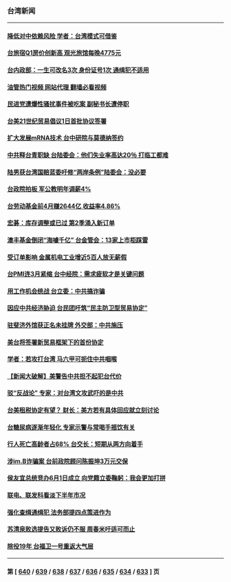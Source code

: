 ### 台湾新闻
---
#### [降低对中依赖风险 学者：台湾模式可借鉴](../../pages/ncid1349361/n14008073.md?06020045) 
#### [台旅宿Q1房价创新高 观光旅馆每晚4775元](../../pages/ncid1349361/n14008152.md?06020045) 
#### [台内政部：一生可改名3次 身份证号1次 通缉犯不适用](../../pages/ncid1349361/n14008141.md?06020045) 
#### [油管热门视频 网站代理 翻墙必看视频](http://138.2.39.72:81/youtube.html?epic-marker?06020045)
#### [民进党遭爆性骚扰事件被吃案 副秘书长遭停职](../../pages/ncid1349361/n14008143.md?06020045) 
#### [台美21世纪贸易倡议1日首批协议签署](../../pages/ncid1349361/n14008138.md?06020045) 
#### [扩大发展mRNA技术 台中研院与莫德纳签约](../../pages/ncid1349361/n14008128.md?06020045) 
#### [中共释台青职缺 台陆委会：他们失业率高达20％ 打临工都难](../../pages/ncid1349361/n14008058.md?06020045) 
#### [陆男获台湾国赔蓝委吁修“两岸条例”陆委会：没必要](../../pages/ncid1349361/n14008071.md?06020045) 
#### [台政院拍板 军公教明年调薪4%](../../pages/ncid1349361/n14008116.md?06020045) 
#### [台劳动基金前4月赚2644亿 收益率4.86%](../../pages/ncid1349361/n14008119.md?06020045) 
#### [宏碁：库存调整或已过 第2季涌入新订单](../../pages/ncid1349361/n14008093.md?06020045) 
#### [澳丰基金倒闭“海噱千亿” 台金管会：13家上市柜踩雷](../../pages/ncid1349361/n14008072.md?06020045) 
#### [受订单影响 金属机电工业增近5百人放无薪假](../../pages/ncid1349361/n14008095.md?06020045) 
#### [台PMI连3月紧缩 台中经院：需求疲软才是关键问题](../../pages/ncid1349361/n14008080.md?06020045) 
#### [用工作机会统战 台立委：中共搞诈骗](../../pages/ncid1349361/n14008082.md?06020045) 
#### [因应中共经济胁迫 台民团吁筑“民主防卫型贸易协定”](../../pages/ncid1349361/n14008029.md?06020045) 
#### [驻斐济外馆获正名未挂牌 外交部：中共施压](../../pages/ncid1349361/n14008018.md?06020045) 
#### [美台将签署新贸易框架下的首份协定](../../pages/ncid1349361/n14007744.md?06020045) 
#### [学者：若攻打台湾 马六甲可扼住中共咽喉](../../pages/ncid1349361/n14007573.md?06020045) 
#### [【新闻大破解】美警告中共担不起犯台代价](../../pages/ncid1349361/n14007516.md?06020045) 
#### [驳“反战论” 专家：对台湾文攻武吓的是中共](../../pages/ncid1349361/n14007238.md?06020045) 
#### [台美租税协定有望？ 财长：美方若有具体回应就立刻讨论](../../pages/ncid1349361/n14007452.md?06020045) 
#### [台糖尿病逐渐年轻化 专家示警与常喝手摇饮有关](../../pages/ncid1349361/n14007453.md?06020045) 
#### [行人死亡高龄者占68% 台交长：短期从两方向着手](../../pages/ncid1349361/n14007421.md?06020045) 
#### [涉im.B诈骗案 台前政院顾问陈振坤3万元交保](../../pages/ncid1349361/n14007413.md?06020045) 
#### [侯友宜总统竞办6月1日成立 向党籍立委鞠躬：我会更加打拼](../../pages/ncid1349361/n14007390.md?06020045) 
#### [联电、联发科看淡下半年市况](../../pages/ncid1349361/n14007339.md?06020045) 
#### [强化查缉通缉犯 法务部提四点策进作为](../../pages/ncid1349361/n14007377.md?06020045) 
#### [苏清泉败选提告又败诉仍不服 周春米吁适可而止](../../pages/ncid1349361/n14007376.md?06020045) 
#### [除役19年 台福卫一号重返大气层](../../pages/ncid1349361/n14007346.md?06020045) 

---
#### 第 [ [640](./640.md?06020045) / [639](./639.md?06020045) / [638](./638.md?06020045) / [637](./637.md?06020045) / [636](./636.md?06020045) / [635](./635.md?06020045) / [634](./634.md?06020045) / [633](./633.md?06020045) ] 页
